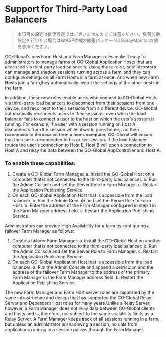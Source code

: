 # Support for Third-Party Load Balancers

>本項目の設定は推奨設定ではございませんのでご注意ください。負荷分散設定を行いたい場合はkitASP作成の拡張パッケージGGEasyMonitorの項を参照ください。

GO-Global's new Farm Host and Farm Manager roles make it easy for administrators to manage farms of GO-Global Application Hosts that are accessed via third-party load balancers. Using these roles, administrators can manage and shadow sessions running across a farm, and they can configure settings on all Farm Hosts in a farm at once. And when new Farm Hosts join a farm,they automatically inherit the settings of the other hosts in the farm.

In addition, these new roles enable users who connect to GO-Global Hosts via third-party load balancers to disconnect from their sessions from one device, and reconnect to their sessions from a different device. GO-Global automatically reconnects users to their sessions, even when the load balancer fails to connect a user to the host on which the user’s session is running. For example, if a user with a session running on Host A disconnects from the session while at work, goes home, and then reconnects to the session from a home computer, GO-Global will ensure that the user is reconnected to his or her session. If the load balancer routes the user's connection to Host B, Host B will open a connection to Host A and relay the data between the GO-Global AppController and Host A.

### To enable these capabilities:

1. Create a GO-Global Farm Manager:
	a. Install the GO-Global Host on a computer that is not connected to the third-party load balancer.
	b. Run the Admin Console and set the Server Role to Farm Manager.
	c. Restart the Application Publishing Service.
2. On each GO-Global Application Host that is accessible from the load balancer:
	a. Run the Admin Console and set the Server Role to Farm Host.
	b. Enter the address of the Farm Manager configured in step 1 in the Farm Manager address field.
	c. Restart the Application Publishing Service.

Administrators can provide High Availability for a farm by configuring a failover Farm Manager as follows:

1. Create a failover Farm Manager:
	a. Install the GO-Global Host on another computer that is not connected to the third-party load balancer.
	b. Run the Admin Console and set the Server Role to Farm Manager.
	c. Restart the Application Publishing Service.
2. On each GO-Global Application Host that is accessible from the load balancer:
	a. Run the Admin Console and append a semicolon and the address of the failover Farm Manager to the address of the primary Farm Manager in the Farm Manager address field.
	b. Restart the Application Publishing Service.

The new Farm Manager and Farm Host server roles are supported by the same infrastructure and design that has supported the GO-Global Relay Server and Dependent Host roles for many years.Unlike a Relay Server, however, a Farm Manager does not relay data between GO-Global clients and hosts and is, therefore, not subject to the same scalability limits as a Relay Server. A Farm Manager keeps track of all sessions running in a farm, but unless an administrator is shadowing a session, no data from applications running in a session passes through the Farm Manager.

 